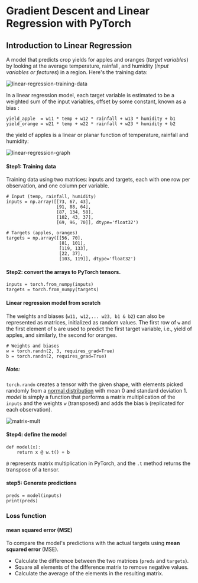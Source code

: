 # Gradient Descent and Linear Regression with PyTorch

## Introduction to Linear Regression
A model that predicts crop yields for apples and oranges (*target variables*) by looking at the average temperature, rainfall, and humidity (*input variables or features*) in a region. Here's the training data:

![linear-regression-training-data](https://i.imgur.com/6Ujttb4.png)

In a linear regression model, each target variable is estimated to be a weighted sum of the input variables, offset by some constant, known as a bias :

```
yield_apple  = w11 * temp + w12 * rainfall + w13 * humidity + b1
yield_orange = w21 * temp + w22 * rainfall + w23 * humidity + b2
```
the yield of apples is a linear or planar function of temperature, rainfall and humidity:

![linear-regression-graph](https://i.imgur.com/4DJ9f8X.png)

#### Step1: Training data
Training data using two matrices: inputs and targets, each with one row per observation, and one column per variable.
```
# Input (temp, rainfall, humidity)
inputs = np.array([[73, 67, 43], 
                   [91, 88, 64], 
                   [87, 134, 58], 
                   [102, 43, 37], 
                   [69, 96, 70]], dtype='float32')
                   
# Targets (apples, oranges)
targets = np.array([[56, 70], 
                    [81, 101], 
                    [119, 133], 
                    [22, 37], 
                    [103, 119]], dtype='float32')
```
#### Step2: convert the arrays to PyTorch tensors.
```
inputs = torch.from_numpy(inputs)
targets = torch.from_numpy(targets)
```
#### Linear regression model from scratch

The weights and biases (`w11, w12,... w23, b1 & b2`) can also be represented as matrices, initialized as random values. 
The first row of `w` and the first element of `b` are used to predict the first target variable, i.e., yield of apples, and similarly, the second for oranges.
```
# Weights and biases
w = torch.randn(2, 3, requires_grad=True)
b = torch.randn(2, requires_grad=True)
```
#####  Note: 
`torch.randn` creates a tensor with the given shape, with elements picked randomly from a [normal distribution](https://en.wikipedia.org/wiki/Normal_distribution) with mean 0 and standard deviation 1.
*model* is simply a function that performs a matrix multiplication of the `inputs` and the weights `w` (transposed) and adds the bias `b` (replicated for each observation).

![matrix-mult](https://i.imgur.com/WGXLFvA.png)

#### Step4: define the model
```
def model(x):
    return x @ w.t() + b
```
`@` represents matrix multiplication in PyTorch, and the `.t` method returns the transpose of a tensor.
#### step5: Generate predictions
```
preds = model(inputs)
print(preds)
```
### Loss function
#### mean squared error (MSE)
To compare the model's predictions with the actual targets using  **mean squared error** (MSE).

* Calculate the difference between the two matrices (`preds` and `targets`).
* Square all elements of the difference matrix to remove negative values.
* Calculate the average of the elements in the resulting matrix.



